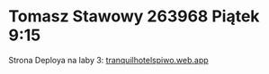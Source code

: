 # Tomasz Stawowy 263968 Piątek 9:15

Strona Deploya na laby 3: [tranquilhotelspiwo.web.app](https://tranquilhotelspiwo.web.app)
